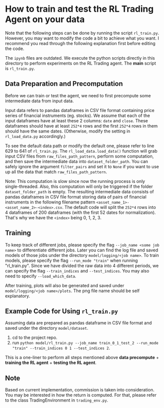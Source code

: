 # How to train and test the RL Trading Agent on your data
Note that the following steps can be done by running the script `rl_train.py`. However, you may want to modify the code a bit to achieve what you want. I recommend you read through the following explanation first before editing the code.

The `ipynb` files are outdated. We execute the python scripts directly in this directory to perform experiments on the RL Trading agent. The **main** script is `rl_train.py`.  

## Data Preparation and Precomputation
Before we can train or test the agent, we need to first precompute some intermediate data from input data.

Input data refers to pandas dataframes in CSV file format containing price series of financial instruments (eg. stocks). We assume that each of the input dataframes have at least these 2 columns: `date` and `close`. These dataframes should have at least `252*4` rows and the first `252*4` rows in them should have the same dates. (Otherwise, modify the setting in `rl_load_data.py` accordingly.)

To see the default data path or modify the default one, please refer to line 629 to 641 of `rl_train.py`. The `rl_load_data.load_data()` function will grab input CSV files from `raw_files_path_pattern`, perform some computation, and then save the intermediate data into `dataset_folder_path`. You can safely ignore the argument `filter_pairs` and set it to `None` if you want to use up all the data that match `raw_files_path_pattern`.

Note: This computation is slow since now the running process is only single-threaded. Also, this computation will only be triggered if the folder `dataset_folder_path` is empty. The resulting intermediate data consists of pandas dataframes in CSV file format storing data of pairs of financial instruments in the following filename pattern `<asset_name_1>-<asset_name_2>-<index>.csv`. The default code will split the `252*4` rows into 4 dataframes of 200 dataframes (with the first 52 dates for normalization). That's why we have the `<index>` being 0, 1, 2, 3.

## Training
To keep track of different jobs, please specify the flag `--job_name <some job name>` to differentiate different jobs. Later you can find the log file and saved models of those jobs under the directory `model/logging/<job name>`. To train models, please specify the flag `--run_mode "train"` when running "rl_train.py". Since we have divided the raw data into 4 different periods, we can specify the flag `--train_indices` and `--test_indices`.  You may also need to specify `--load_which_data`.

After training, plots will also be generated and saved under `model/logging/<job name>/plots`. The png file name should be self explanatory.

## Example Code for Using `rl_train.py`
Assuming data are prepared as pandas dataframe in CSV file format and saved under the directory `model/dataset`.

1. cd to the project repo.
2. run `python model/rl_train.py --job_name train_0_1_test_2 --run_mode "train" --train_indices 0 1 --test_indices 2`.

This is a one-liner to perform all steps mentioned above **data precompute** + **training the RL agent** + **testing the RL agent**.

## Note
Based on current implementation, commission is taken into consideration. You may be interested in how the return is computed. For that, please refer to the class TradingEnvironment in `trading_env.py`.
